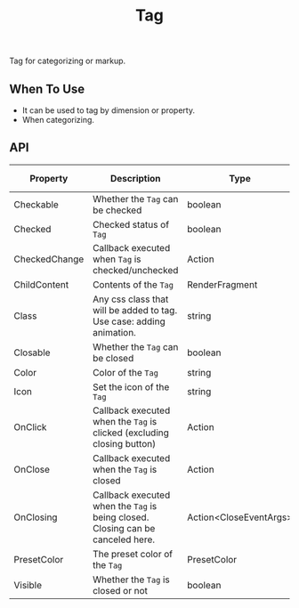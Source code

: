 ﻿---
category: Components
type: Data Display
title: Tag
cover: https://gw.alipayobjects.com/zos/alicdn/cH1BOLfxC/Tag.svg
---

Tag for categorizing or markup.

## When To Use

- It can be used to tag by dimension or property.
- When categorizing.

## API

| Property | Description | Type | Default Value | Version | 
| --- | --- | --- | --- | --- |
| Checkable | Whether the `Tag` can be checked | boolean         | false       |
| Checked | 	Checked status of `Tag` | boolean         |false       |
| CheckedChange | Callback executed when `Tag` is checked/unchecked| Action<bool>         |-       |
| ChildContent | Contents of the `Tag`| RenderFragment  |-       |
| Class | Any css class that will be added to tag. Use case: adding animation. | string   | -  | 0.9 
| Closable | Whether the `Tag` can be closed| boolean         | false       |
| Color | Color of the `Tag` | string   | -         |
| Icon | Set the icon of the `Tag`  | string        | -         |
| OnClick | Callback executed when the `Tag` is clicked (excluding closing button) | Action | -         |
| OnClose | Callback executed when the `Tag` is closed     | Action<MouseEventArgs>        | -         |
| OnClosing | Callback executed when the `Tag` is being closed. Closing can be canceled here.     | Action<CloseEventArgs<MouseEventArgs>>        | -         |
| PresetColor | The preset color of the `Tag` | PresetColor   | -         |
| Visible | Whether the `Tag` is closed or not | boolean         | true         |